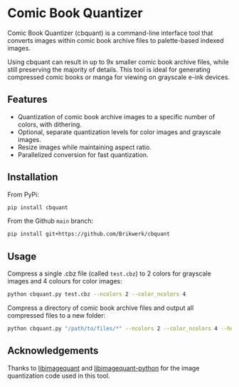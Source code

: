 # Comic Book Quantizer

Comic Book Quantizer (cbquant) is a command-line interface tool that converts images within comic book archive files to palette-based indexed images.

Using cbquant can result in up to 9x smaller comic book archive files, while still preserving the majority of details. This tool is ideal for generating compressed comic books or manga for viewing on grayscale e-ink devices.

## Features

- Quantization of comic book archive images to a specific number of colors, with dithering.
- Optional, separate quantization levels for color images and grayscale images.
- Resize images while maintaining aspect ratio.
- Parallelized conversion for fast quantization.

## Installation

From PyPi:

```bash
pip install cbquant
```

From the Github `main` branch:

```bash
pip install git+https://github.com/Brikwerk/cbquant
```

## Usage

Compress a single .cbz file (called `test.cbz`) to 2 colors for grayscale images and 4 colours for color images:

```bash
python cbquant.py test.cbz --ncolors 2 --color_ncolors 4
```

Compress a directory of comic book archive files and output all compressed files to a new folder:

```bash
python cbquant.py "/path/to/files/*" --ncolors 2 --color_ncolors 4 --height 1872 --output ./quant
```

## Acknowledgements

Thanks to [libimagequant](https://github.com/ImageOptim/libimagequant) and [libimagequant-python](https://github.com/RoadrunnerWMC/libimagequant-python) for the image quantization code used in this tool.
